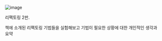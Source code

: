 ![image](https://user-images.githubusercontent.com/56504493/229836082-b89d17a2-86cc-41c0-abfb-917b33ffbde0.png)

리팩토링 2판.

책에 소개된 리팩토링 기법들을 실험해보고
기법이 필요한 상황에 대한 개인적인 생각과 요약
